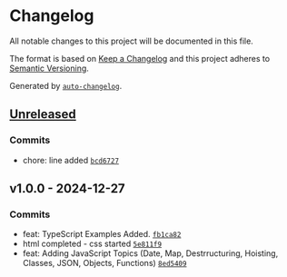 # Changelog

All notable changes to this project will be documented in this file.

The format is based on [Keep a Changelog](https://keepachangelog.com/en/1.0.0/)
and this project adheres to [Semantic Versioning](https://semver.org/spec/v2.0.0.html).

Generated by [`auto-changelog`](https://github.com/CookPete/auto-changelog).

## [Unreleased](https://github.com/arpan-maruti/Training/compare/v1.0.0...HEAD)

### Commits

- chore: line added [`bcd6727`](https://github.com/arpan-maruti/Training/commit/bcd67274cd6dabd306b3c32b96898106df99026d)

## v1.0.0 - 2024-12-27

### Commits

- feat: TypeScript Examples Added. [`fb1ca82`](https://github.com/arpan-maruti/Training/commit/fb1ca821906dd4219468a9aeeefb3b159967ada4)
- html completed - css started [`5e811f9`](https://github.com/arpan-maruti/Training/commit/5e811f93df006e13012f7a2a15c0fc5f744dd6b2)
- feat: Adding JavaScript Topics (Date, Map, Destrructuring, Hoisting, Classes, JSON, Objects, Functions) [`8ed5409`](https://github.com/arpan-maruti/Training/commit/8ed5409dea865413b32589ac1a815ac2dc06ff42)
